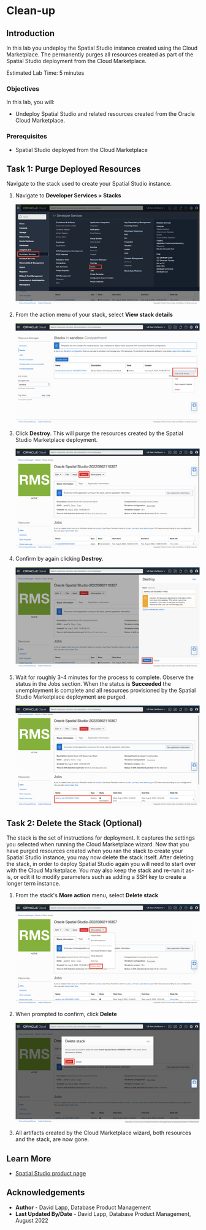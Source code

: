 # Clean-up

## Introduction

In this lab you undeploy the Spatial Studio instance created using the Cloud Marketplace. The permanently purges all resources created as part of the Spatial Studio deployment from the Cloud Marketplace. 

Estimated Lab Time: 5 minutes

### Objectives

In this lab, you will:
* Undeploy Spatial Studio and related resources created from the Oracle Cloud Marketplace.

### Prerequisites

* Spatial Studio deployed from the Cloud Marketplace

<!-- *This is the "fold" - below items are collapsed by default* -->

## Task 1: Purge Deployed Resources

Navigate to the stack used to create your Spatial Studio instance.

1. Navigate to **Developer Services > Stacks**

   ![Image alt text](images/teardown-01.png)

2. From the action menu of your stack, select **View stack details** 

   ![Image alt text](images/teardown-02.png)

3. Click **Destroy**. This will purge the resources created by the Spatial Studio Marketplace deployment.

   ![Image alt text](images/teardown-03.png)

4. Confirm by again clicking **Destroy**. 

   ![Image alt text](images/teardown-04.png)

5. Wait for roughly 3-4 minutes for the process to complete. Observe the status in the Jobs section. When the status is **Succeeded** the unemployment is complete and all resources provisioned by the Spatial Studio Marketplace deployment are purged.

   ![Image alt text](images/teardown-05.png)

## Task 2: Delete the Stack (Optional)

The stack is the set of instructions for deployment. It captures the settings you selected when running the Cloud Marketplace wizard. Now that you have purged resources created when you ran the stack to create your Spatial Studio instance, you may now delete the stack itself. After deleting the stack, in order to deploy Spatial Studio again you will need to start over with the Cloud Marketplace. You may also keep the stack and re-run it as-is, or edit it to modify parameters such as adding a SSH key to create a longer term instance.

1. From the stack's **More action** menu, select **Delete stack**

   ![Image alt text](images/teardown-06.png)

2. When prompted to confirm, click **Delete**

   ![Image alt text](images/teardown-07.png)

3. All artifacts created by the Cloud Marketplace wizard, both resources and the stack, are now gone.





## Learn More
* [Spatial Studio product page](https://oracle.com/goto/spatial)

## Acknowledgements
* **Author** - David Lapp, Database Product Management
* **Last Updated By/Date** - David Lapp, Database Product Management, August 2022

